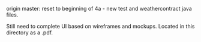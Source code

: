 origin master: reset to beginning of 4a - new test and weathercontract java files.

Still need to complete UI based on wireframes and mockups.  Located in this directory as a .pdf.
